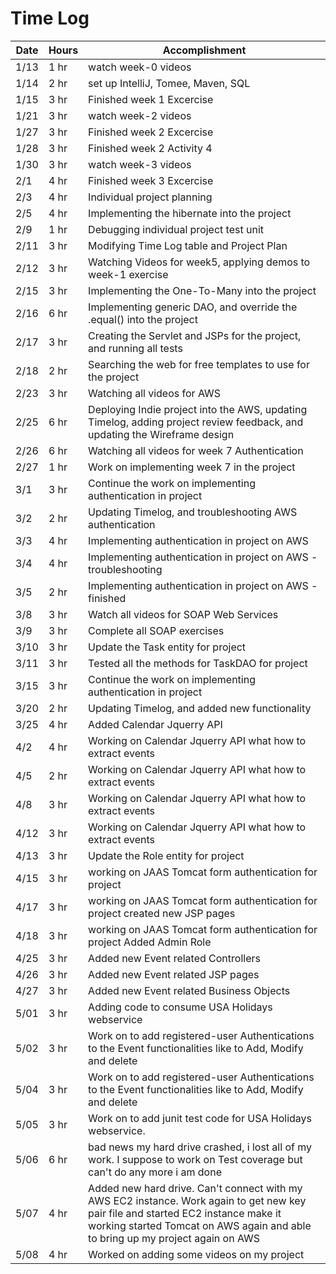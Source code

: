 
# Time Log

| Date  | Hours |Accomplishment |
|------ |------  |---------   |
|  1/13  | 1 hr  |  watch week-0 videos                 |
|  1/14  | 2 hr  | set up IntelliJ, Tomee, Maven, SQL | 
|  1/15  | 3 hr  | Finished week 1 Excercise          |
|  1/21  | 3 hr  |  watch week-2 videos                |
|  1/27  | 3 hr  |  Finished week 2 Excercise          |
|  1/28  | 3 hr  |  Finished week 2 Activity 4         | 
|  1/30  | 3 hr  |  watch week-3 videos                |
|  2/1  | 4 hr  |  Finished week 3 Excercise          |
|  2/3  | 4 hr  | Individual project planning        |
|  2/5  | 4 hr  | Implementing the hibernate into the project |
|  2/9  | 1 hr  | Debugging individual project test unit              |
|  2/11 | 3 hr  | Modifying Time Log table and Project Plan              |
|  2/12 | 3 hr  | Watching Videos for week5, applying demos to week-1 exercise |
|  2/15 | 3 hr  | Implementing the One-To-Many into the project               |
|  2/16 | 6 hr  | Implementing generic DAO, and override the .equal() into the project              |
|  2/17 | 3 hr  | Creating the Servlet and JSPs for the project, and running all tests              |
|  2/18 | 2 hr  | Searching the web for free templates to use for the project              |
|  2/23 | 3 hr  | Watching all videos for AWS              |
|  2/25 | 6 hr  | Deploying Indie project into the AWS, updating Timelog, adding project review feedback, and updating the Wireframe design |
|  2/26 | 6 hr  | Watching all videos for week 7 Authentication   |
|  2/27 | 1 hr  | Work on implementing week 7 in the project  |
|  3/1 |  3 hr  | Continue the work on implementing authentication in project  |
|  3/2 |  2 hr  | Updating Timelog, and troubleshooting AWS authentication  |
|  3/3 |  4 hr  | Implementing authentication in project on AWS  |
|  3/4 |  4 hr  | Implementing authentication in project on AWS - troubleshooting  |
|  3/5 |  2 hr  | Implementing authentication in project on AWS - finished  |
|  3/8 |  3 hr  | Watch all videos for SOAP Web Services  |
|  3/9 |  3 hr  | Complete all SOAP exercises  |
|  3/10 | 3 hr  | Update the Task entity for project  |
|  3/11 | 3 hr  | Tested all the methods for TaskDAO for project  |
|  3/15 |  3 hr  | Continue the work on implementing authentication in project  |
|  3/20 |  2 hr  | Updating Timelog, and added new functionality  |
|  3/25 |  4 hr  | Added Calendar Jquerry API|
|  4/2 |  4 hr  | Working on Calendar Jquerry API what how to extract events|
|  4/5 |  2 hr  | Working on Calendar Jquerry API what how to extract events |
|  4/8 |  3 hr  | Working on Calendar Jquerry API what how to extract events |
|  4/12 |  3 hr  | Working on Calendar Jquerry API what how to extract events |
|  4/13 | 3 hr  | Update the Role entity for project  |
|  4/15 | 3 hr  | working on JAAS Tomcat form authentication for project  |
|  4/17 | 3 hr  | working on JAAS Tomcat form authentication for project created new JSP pages |
|  4/18 | 3 hr  | working on JAAS Tomcat form authentication for project Added Admin Role  |
|  4/25 | 3 hr  | Added new Event related Controllers  |
|  4/26 | 3 hr  | Added new Event related JSP pages  |
|  4/27 | 3 hr  | Added new Event related Business Objects  |
|  5/01 | 3 hr  | Adding code to consume USA Holidays webservice   |
|  5/02 | 3 hr  | Work on to add registered-user Authentications to the Event functionalities like to Add, Modify and delete   |
|  5/04 | 3 hr  | Work on to add registered-user Authentications to the Event functionalities like to Add, Modify and delete |
|  5/05 | 3 hr  | Work on to add junit test code for USA Holidays webservice.  |
|  5/06 | 6 hr  | bad news my hard drive crashed, i lost all of my work. I suppose to work on Test coverage but can't do any more i am done   |
|  5/07 | 4 hr  | Added new hard drive. Can't connect with my AWS EC2 instance. Work again to get new key pair file and started EC2 instance make it working started Tomcat on AWS again and able to bring up my project again on AWS  |
|  5/08 | 4 hr  | Worked on adding some videos on my project  |
